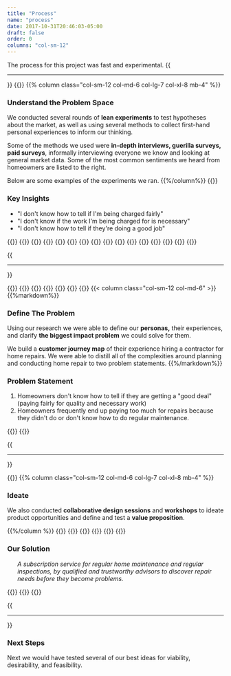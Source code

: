 ```yaml
---
title: "Process"
name: "process"
date: 2017-10-31T20:46:03-05:00
draft: false
order: 0
columns: "col-sm-12"
---
```

The process for this project was fast and experimental.
{{<hr>}}
{{<row>}}
{{% column class="col-sm-12 col-md-6 col-lg-7 col-xl-8 mb-4" %}}

### Understand the Problem Space

We conducted several rounds of **lean experiments** to test hypotheses about the market, as well as using several methods to collect first-hand personal experiences to inform our thinking.

Some of the methods we used were **in-depth interviews, guerilla surveys, paid surveys**, informally interviewing everyone we know and looking at general market data. Some of the most common sentiments we heard from homeowners are listed to the right.

Below are some examples of the experiments we ran.
{{%/column%}}
    {{<column>}}
        <div class="text-light bg-info p-3 mb-4">
            <h3>Key Insights</h3>
            <ul class="lead">
                <li>"I don't know how to tell if I'm being charged fairly"</li>
                <li>"I don't know if the work I'm being charged for is necessary"</li>
                <li>"I don't know how to tell if they're doing a good job"</li>
            </ul>
        </div>
    {{</column>}}
{{</row>}}
{{<row>}}
    {{<column>}}
       {{<workImage class="figure text-muted mb-4" src="/work/pm-home-maintenance/00-process/experiment1.png" alt="experiment results" caption="experiment results">}}
        {{<workImage class="figure text-muted mb-4" src="/work/pm-home-maintenance/00-process/experiment-results.jpg" alt="design artifacts for subscription home maintenance service" caption="the results of all our experiments put together as an example of space saturate">}}
    {{</column>}}
    {{<column>}}
        {{<workImage class="figure text-muted mb-4" src="/work/pm-home-maintenance/00-process/experiment2.png" alt="experiment results" caption="experiment results">}}
        {{<workImage class="figure text-muted mb-4" src="/work/pm-home-maintenance/00-process/boards-04.jpg" alt="design artifacts for subscription home maintenance service" caption="design artifacts for subscription home maintenance service">}}
    {{</column>}}
    {{<column>}}
        {{<workImage class="figure text-muted mb-4" src="/work/pm-home-maintenance/00-process/boards-01.jpg" alt="design artifacts for subscription home maintenance service" caption="design artifacts for subscription home maintenance service">}}
       {{<workImage class="figure text-muted mb-4" src="/work/pm-home-maintenance/00-process/boards-03.jpg" alt="design artifacts for subscription home maintenance service" caption="design artifacts for subscription home maintenance service">}}
    {{</column>}}
{{</row>}}

{{<hr>}}

{{<row>}}
{{<column class="col-sm-12 col-md-3">}}
        {{<workImage class="figure text-muted " src="/work/pm-home-maintenance/00-process/amandaHaven-NewHomeowner.png" alt="our primary persona" caption="our primary persona">}}
{{</column>}}
{{<column class="col-sm-12 col-md-3">}}
       {{<workImage class="figure text-muted " src="/work/pm-home-maintenance/00-process/ScottCarpenter-DIYHomeowner.png" alt="our secondary persona" caption="our secondary persona">}}
{{</column>}}
{{< column class="col-sm-12 col-md-6"  >}}
{{%markdown%}}
### Define The Problem

Using our research we were able to define our **personas,** their experiences, and clarify **the biggest impact problem** we could solve for them. 

We build a **customer journey map** of their experience hiring a contractor for home repairs. We were able to distill all of the complexities around planning and conducting home repair to two problem statements.
{{%/markdown%}}
<div class="text-light bg-info p-3 my-4">
    <h3>Problem Statement</h3>
    <ol class="lead">
        <li> Homeowners don't know how to tell if they are getting a "good deal" (paying fairly for quality and necessary work)</li>
        <li>Homeowners frequently end up paying too much for repairs because they didn't do or don't know how to do regular maintenance.</li>
    </ol>
</div>
{{</column>}}
{{</row>}}

{{<hr>}}

{{<row>}}
{{% column class="col-sm-12 col-md-6 col-lg-7 col-xl-8 mb-4" %}}
### Ideate

We also conducted **collaborative design sessions** and **workshops** to ideate product opportunities and define and test a **value proposition**. 

{{%/column %}}
{{</row>}}
{{<row>}}
    {{<column>}}
        {{<workImage class="figure text-muted mb-4" src="/work/pm-home-maintenance/00-process/boards-02.jpg" alt="design artifacts for subscription for various solutions for home maintenance service" caption="design artifacts for various solutions for subscription home maintenance service">}}
    {{</column>}}
    {{<column>}}
        <div class="text-light bg-info p-3 mb-4">
            <h3>Our Solution</h3>
            <ol class="lead">
                <em class="lead">A subscription service for regular home maintenance and regular inspections, by qualified and trustworthy advisors to discover repair needs before they become problems.</em>
            </ol>
        </div>
         {{<workImage class="figure text-muted mb-4" src="/work/pm-home-maintenance/00-process/valueprop.png" alt="ideating on value propositions" caption="ideating on value propositions">}}
    {{</column>}}
{{</row>}}

{{<hr>}}

### Next Steps

Next we would have tested several of our best ideas for viability, desirability, and feasibility.